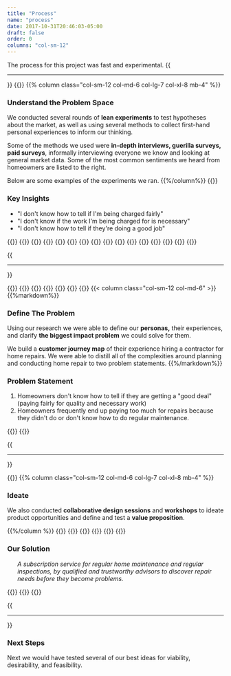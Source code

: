 ```yaml
---
title: "Process"
name: "process"
date: 2017-10-31T20:46:03-05:00
draft: false
order: 0
columns: "col-sm-12"
---
```

The process for this project was fast and experimental.
{{<hr>}}
{{<row>}}
{{% column class="col-sm-12 col-md-6 col-lg-7 col-xl-8 mb-4" %}}

### Understand the Problem Space

We conducted several rounds of **lean experiments** to test hypotheses about the market, as well as using several methods to collect first-hand personal experiences to inform our thinking.

Some of the methods we used were **in-depth interviews, guerilla surveys, paid surveys**, informally interviewing everyone we know and looking at general market data. Some of the most common sentiments we heard from homeowners are listed to the right.

Below are some examples of the experiments we ran.
{{%/column%}}
    {{<column>}}
        <div class="text-light bg-info p-3 mb-4">
            <h3>Key Insights</h3>
            <ul class="lead">
                <li>"I don't know how to tell if I'm being charged fairly"</li>
                <li>"I don't know if the work I'm being charged for is necessary"</li>
                <li>"I don't know how to tell if they're doing a good job"</li>
            </ul>
        </div>
    {{</column>}}
{{</row>}}
{{<row>}}
    {{<column>}}
       {{<workImage class="figure text-muted mb-4" src="/work/pm-home-maintenance/00-process/experiment1.png" alt="experiment results" caption="experiment results">}}
        {{<workImage class="figure text-muted mb-4" src="/work/pm-home-maintenance/00-process/experiment-results.jpg" alt="design artifacts for subscription home maintenance service" caption="the results of all our experiments put together as an example of space saturate">}}
    {{</column>}}
    {{<column>}}
        {{<workImage class="figure text-muted mb-4" src="/work/pm-home-maintenance/00-process/experiment2.png" alt="experiment results" caption="experiment results">}}
        {{<workImage class="figure text-muted mb-4" src="/work/pm-home-maintenance/00-process/boards-04.jpg" alt="design artifacts for subscription home maintenance service" caption="design artifacts for subscription home maintenance service">}}
    {{</column>}}
    {{<column>}}
        {{<workImage class="figure text-muted mb-4" src="/work/pm-home-maintenance/00-process/boards-01.jpg" alt="design artifacts for subscription home maintenance service" caption="design artifacts for subscription home maintenance service">}}
       {{<workImage class="figure text-muted mb-4" src="/work/pm-home-maintenance/00-process/boards-03.jpg" alt="design artifacts for subscription home maintenance service" caption="design artifacts for subscription home maintenance service">}}
    {{</column>}}
{{</row>}}

{{<hr>}}

{{<row>}}
{{<column class="col-sm-12 col-md-3">}}
        {{<workImage class="figure text-muted " src="/work/pm-home-maintenance/00-process/amandaHaven-NewHomeowner.png" alt="our primary persona" caption="our primary persona">}}
{{</column>}}
{{<column class="col-sm-12 col-md-3">}}
       {{<workImage class="figure text-muted " src="/work/pm-home-maintenance/00-process/ScottCarpenter-DIYHomeowner.png" alt="our secondary persona" caption="our secondary persona">}}
{{</column>}}
{{< column class="col-sm-12 col-md-6"  >}}
{{%markdown%}}
### Define The Problem

Using our research we were able to define our **personas,** their experiences, and clarify **the biggest impact problem** we could solve for them. 

We build a **customer journey map** of their experience hiring a contractor for home repairs. We were able to distill all of the complexities around planning and conducting home repair to two problem statements.
{{%/markdown%}}
<div class="text-light bg-info p-3 my-4">
    <h3>Problem Statement</h3>
    <ol class="lead">
        <li> Homeowners don't know how to tell if they are getting a "good deal" (paying fairly for quality and necessary work)</li>
        <li>Homeowners frequently end up paying too much for repairs because they didn't do or don't know how to do regular maintenance.</li>
    </ol>
</div>
{{</column>}}
{{</row>}}

{{<hr>}}

{{<row>}}
{{% column class="col-sm-12 col-md-6 col-lg-7 col-xl-8 mb-4" %}}
### Ideate

We also conducted **collaborative design sessions** and **workshops** to ideate product opportunities and define and test a **value proposition**. 

{{%/column %}}
{{</row>}}
{{<row>}}
    {{<column>}}
        {{<workImage class="figure text-muted mb-4" src="/work/pm-home-maintenance/00-process/boards-02.jpg" alt="design artifacts for subscription for various solutions for home maintenance service" caption="design artifacts for various solutions for subscription home maintenance service">}}
    {{</column>}}
    {{<column>}}
        <div class="text-light bg-info p-3 mb-4">
            <h3>Our Solution</h3>
            <ol class="lead">
                <em class="lead">A subscription service for regular home maintenance and regular inspections, by qualified and trustworthy advisors to discover repair needs before they become problems.</em>
            </ol>
        </div>
         {{<workImage class="figure text-muted mb-4" src="/work/pm-home-maintenance/00-process/valueprop.png" alt="ideating on value propositions" caption="ideating on value propositions">}}
    {{</column>}}
{{</row>}}

{{<hr>}}

### Next Steps

Next we would have tested several of our best ideas for viability, desirability, and feasibility.